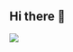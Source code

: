 ## Hi there 👋

[<img src="https://github.com/astroscrum/.github/assets/20731/660bd35e-0123-4d00-90b9-2df9a6732e24">]([https://link-to-your-URL/](https://github.com/astroscrum/.github/assets/20731/660bd35e-0123-4d00-90b9-2df9a6732e24))
